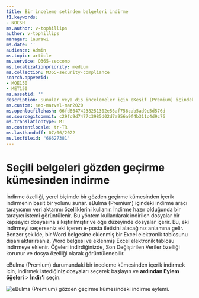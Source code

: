 ```yaml
---
title: Bir inceleme setinden belgeleri indirme
f1.keywords:
- NOCSH
ms.author: v-tophillips
author: v-tophillips
manager: laurawi
ms.date: ''
audience: Admin
ms.topic: article
ms.service: O365-seccomp
ms.localizationpriority: medium
ms.collection: M365-security-compliance
search.appverid:
- MOE150
- MET150
ms.assetid: ''
description: Sunular veya dış incelemeler için eKeşif (Premium) içindeki bir gözden geçirme kümesinden içerik seçmeyi ve indirmeyi öğrenin.
ms.custom: seo-marvel-mar2020
ms.openlocfilehash: 06fd66474238251302e56af756cab5ad9c5d576d
ms.sourcegitcommit: c29fc9d7477c3985d02d7a956a9f4b311c4d9c76
ms.translationtype: MT
ms.contentlocale: tr-TR
ms.lasthandoff: 07/06/2022
ms.locfileid: "66627381"
---
```

# <a name="download-selected-documents-from-a-review-set"></a>Seçili belgeleri gözden geçirme kümesinden indirme

İndirme özelliği, yerel biçimde bir gözden geçirme kümesinden içerik indirmenin basit bir yolunu sunar. eBulma (Premium) içindeki indirme aracı tarayıcının veri aktarımı özelliklerini kullanır. İndirme hazır olduğunda bir tarayıcı istemi görüntülenir. Bu yöntem kullanılarak indirilen dosyalar bir kapsayıcı dosyasına sıkıştırılmıştır ve öğe düzeyinde dosyalar içerir. Bu, eki indirmeyi seçerseniz eki içeren e-posta iletisini alacağınız anlamına gelir. Benzer şekilde, bir Word belgesine eklenmiş bir Excel elektronik tablosunu dışarı aktarırsanız, Word belgesi ve eklenmiş Excel elektronik tablosu indirmeye eklenir. Öğeleri indirdiğinizde, Son Değiştirilen Veriler özelliği korunur ve dosya özelliği olarak görüntülenebilir.

eBulma (Premium) durumundaki bir inceleme kümesinden içerik indirmek için, indirmek istediğiniz dosyaları seçerek başlayın ve **ardından Eylem öğeleri** > **İndir'i** seçin.

![eBulma (Premium) gözden geçirme kümesindeki indirme eylemi.](../media/eDiscoDownload.png)
